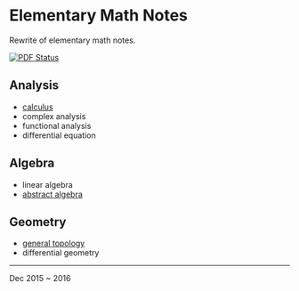 # Elementary Math Notes

Rewrite of elementary math notes.

[![PDF Status](https://www.sharelatex.com/github/repos/lgarithm/math-elementary/builds/latest/badge.svg)](https://www.sharelatex.com/github/repos/lgarithm/math-elementary/builds/latest/output.pdf)

## Analysis
* [calculus](./analysis1)
* complex analysis
* functional analysis
* differential equation

## Algebra
* linear algebra
* [abstract algebra](./algebra2)

## Geometry
* [general topology](./topology1)
* differential geometry


---

Dec 2015 ~ 2016
